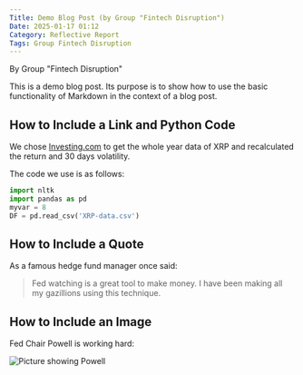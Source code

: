 ```yaml
---
Title: Demo Blog Post (by Group "Fintech Disruption")
Date: 2025-01-17 01:12
Category: Reflective Report
Tags: Group Fintech Disruption
---
```


By Group "Fintech Disruption"

This is a demo blog post. Its purpose is to show how to use the basic
functionality of Markdown in the context of a blog post.

## How to Include a Link and Python Code

We chose [Investing.com](http://www.investing.com) to get the whole
year data of XRP and recalculated the return and 30 days volatility.

The code we use is as follows:
```python
import nltk
import pandas as pd
myvar = 8
DF = pd.read_csv('XRP-data.csv')
```


## How to Include a Quote

As a famous hedge fund manager once said:
>Fed watching is a great tool to make money. I have been making all my
>gazillions using this technique.



## How to Include an Image

Fed Chair Powell is working hard:

![Picture showing Powell]({static}/images/group-Fintech-Disruption_Powell.jpeg)
